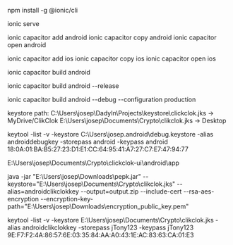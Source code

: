 npm install -g @ionic/cli

ionic serve

ionic capacitor add android
ionic capacitor copy android
ionic capacitor open android

ionic capacitor add ios
ionic capacitor copy ios
ionic capacitor open ios



ionic capacitor build android

ionic capacitor build android --release

ionic capacitor build android --debug --configuration production

keystore path: C:\Users\josep\DadyIn\Projects\keystore\clickclok.jks -> MyDrive/ClikClok
               E:\Users\josep\Documents\Crypto\clikclok.jks  -> Desktop

keytool -list -v -keystore C:\Users\josep\.android\debug.keystore -alias androiddebugkey -storepass android -keypass android
18:0A:01:BA:B5:27:23:D1:E1:CC:64:95:41:A7:27:C7:E7:47:94:77

E:\Users\josep\Documents\Crypto\clickclok-ui\android\app


java -jar "E:\Users\josep\Downloads\pepk.jar" --keystore="E:\Users\josep\Documents\Crypto\clikclok.jks" --alias=androidclikclokkey --output=output.zip --include-cert --rsa-aes-encryption --encryption-key-path="E:\Users\josep\Downloads\encryption_public_key.pem"


keytool -list -v -keystore E:\Users\josep\Documents\Crypto\clikclok.jks -alias androidclikclokkey -storepass jTony123 -keypass jTony123
9E:F7:F2:4A:86:57:6E:03:35:84:AA:A0:43:1E:AC:83:63:CA:01:E3